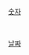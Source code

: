 [숫자](https://github.com/yumin25/TIL/blob/master/Database/SQL/%EC%88%AB%EC%9E%90%20%ED%95%A8%EC%88%98.md)

<br>

[날짜](https://github.com/yumin25/TIL/blob/master/Database/SQL/%EB%82%A0%EC%A7%9C%20%ED%95%A8%EC%88%98.md)

<br>
